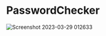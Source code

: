 # PasswordChecker
![Screenshot 2023-03-29 012633](https://user-images.githubusercontent.com/87228661/228370919-32c2f520-a8ee-4606-b293-37387cd1c90e.png)
